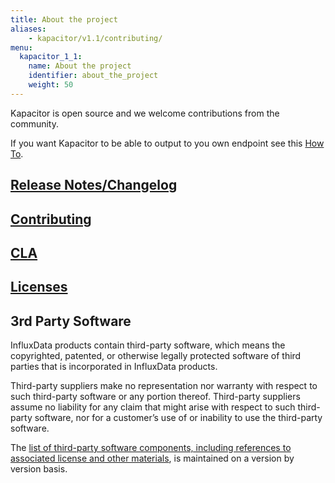 ```yaml
---
title: About the project
aliases:
    - kapacitor/v1.1/contributing/
menu:
  kapacitor_1_1:
    name: About the project
    identifier: about_the_project
    weight: 50
---
```


Kapacitor is open source and we welcome contributions from the community.

If you want Kapacitor to be able to output to you own endpoint see this [How To](/kapacitor/v1.1/about_the_project/custom_output/).

## [Release Notes/Changelog](/kapacitor/v1.1/about_the_project/releasenotes-changelog/)

## [Contributing](https://github.com/influxdata/kapacitor/blob/master/CONTRIBUTING.md)

## [CLA](https://influxdata.com/community/cla/)

## [Licenses](https://github.com/influxdata/kapacitor/blob/master/LICENSE)

## 3rd Party Software
InfluxData products contain third-party software, which means the copyrighted, patented, or otherwise legally protected
software of third parties that is incorporated in InfluxData products.

Third-party suppliers make no representation nor warranty with respect to such third-party software or any portion thereof. 
Third-party suppliers assume no liability for any claim that might arise with respect to such third-party software, nor for a
customer’s use of or inability to use the third-party software. 

The [list of third-party software components, including references to associated license and other materials](https://github.com/influxdata/kapacitor/blob/v1.1/LICENSE_OF_DEPENDENCIES.md), is maintained on a version by version basis.
